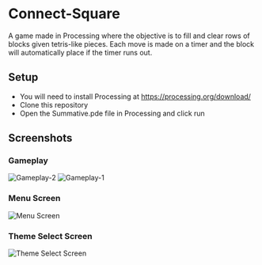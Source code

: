 # Connect-Square

A game made in Processing where the objective is to fill and clear rows of blocks given tetris-like pieces. Each move is made on a timer and the block will automatically place if the timer runs out.

## Setup
  * You will need to install Processing at https://processing.org/download/
  * Clone this repository
  * Open the Summative.pde file in Processing and click run
  
## Screenshots
### Gameplay
![Gameplay-2](https://github.com/jenny500li/Connect-Square/blob/master/tbn-game-2.PNG)
![Gameplay-1](https://github.com/jenny500li/Connect-Square/blob/master/tbn-game-1.PNG)
### Menu Screen
![Menu Screen](https://github.com/jenny500li/Connect-Square/blob/master/tbn-menu.PNG)
### Theme Select Screen
![Theme Select Screen](https://github.com/jenny500li/Connect-Square/blob/master/tbn-theme-select.PNG)
